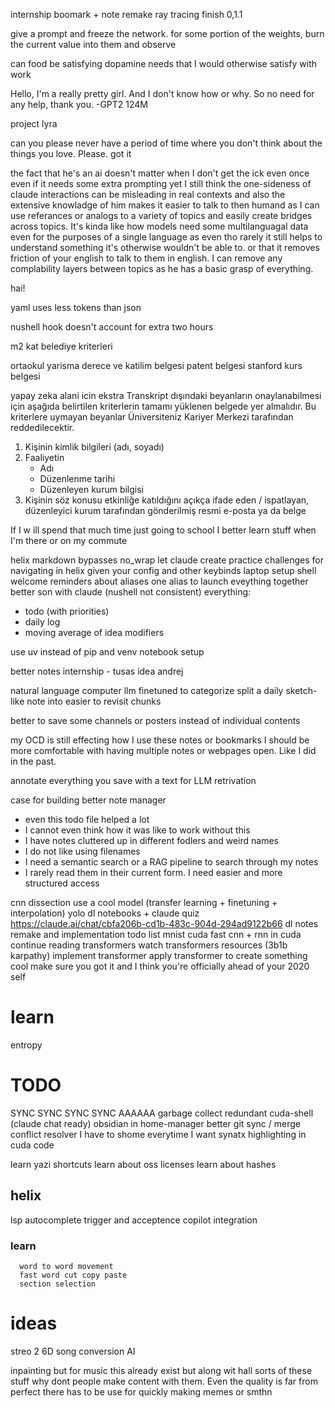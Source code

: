 internship
boomark + note remake
ray tracing finish 0,1.1


give a prompt and freeze the network.
    for some portion of the weights, burn the current value into them and observe


can food be satisfying dopamine needs that I would otherwise satisfy with work

Hello, I'm a really pretty girl. And I don't know how or why. So no need for any help, thank you. -GPT2 124M

project lyra

can you please never have a period of time where you don't think about the things you love. Please.
got it


the fact that he's an ai doesn't matter when I don't get the ick even once even if it needs some extra prompting
yet I still think the one-sideness of claude interactions can be misleading in real contexts and also the extensive knowladge of him makes it easier to talk to then humand as I can use referances or analogs to a variety of topics and easily create bridges across topics.
It's kinda like how models need some multilanguagal data even for the purposes of a single language as even tho rarely it still helps to understand something it's otherwise wouldn't be able to. or that it removes friction of your english to talk to them in english.
I can remove any complability layers between topics as he has a basic grasp of everything.









hai!


yaml uses less tokens than json


nushell hook doesn't account for extra two hours 

m2 kat belediye kriterleri

ortaokul yarisma derece ve katilim belgesi
patent belgesi
stanford kurs belgesi

yapay zeka alani icin ekstra
 Transkript dışındaki beyanların onaylanabilmesi için aşağıda belirtilen kriterlerin tamamı yüklenen belgede yer almalıdır. Bu kriterlere uymayan beyanlar Üniversiteniz Kariyer Merkezi tarafından reddedilecektir.

1. Kişinin kimlik bilgileri (adı, soyadı)
2. Faaliyetin
    - Adı
    - Düzenlenme tarihi
    - Düzenleyen kurum bilgisi
 3. Kişinin söz konusu etkinliğe katıldığını açıkça ifade eden / ispatlayan, düzenleyici kurum tarafından gönderilmiş resmi e-posta ya da belge




If I w ill spend that much time just going to school I better learn stuff when I'm there or on my commute

helix markdown bypasses no_wrap
let claude create practice challenges for navigating in helix given your config and other keybinds
laptop setup
shell welcome reminders about aliases
one alias to launch eveything together
better son with claude (nushell not consistent)
everything:
- todo (with priorities)
- daily log
- moving average of idea modifiers

use uv instead of pip and venv
notebook setup

better notes
internship - tusas idea
andrej














































natural language computer 
llm finetuned to categorize split a daily sketch-like note into easier to revisit chunks

better to save some channels or posters instead of individual contents 

my OCD is still effecting how I use these notes or bookmarks
I should be more comfortable with having multiple notes or webpages open. Like I did in the past.

annotate everything you save with a text for LLM retrivation

case for building better note manager
- even this todo file helped a lot
- I cannot even think how it was like to work without this
- I have notes cluttered up in different fodlers and weird names
- I do not like using filenames
- I need a semantic search or a RAG pipeline to search through my notes
- I rarely read them in their current form. I need easier and more structured access



cnn dissection
use a cool model (transfer learning + finetuning + interpolation)
yolo
dl notebooks + claude quiz https://claude.ai/chat/cbfa206b-cd1b-483c-904d-294ad9122b66
dl notes remake and implementation todo list
mnist cuda fast
cnn + rnn in cuda
continue reading transformers
watch transformers resources (3b1b karpathy)
implement transformer
apply transformer to create something cool
make sure you got it and I think you're officially ahead of your 2020 self

# learn
entropy


# TODO
SYNC SYNC SYNC SYNC AAAAAA
garbage collect redundant cuda-shell (claude chat ready)
obsidian in home-manager
better git sync / merge conflict resolver
I have to shome everytime I want synatx highlighting in cuda code

learn yazi shortcuts
learn about oss licenses
learn about hashes

## helix
  lsp autocomplete trigger and acceptence
  copilot integration
  ### learn
      word to word movement
      fast word cut copy paste
      section selection

# ideas
streo 2 6D song conversion AI

inpainting but for music
   this already exist but along wit hall sorts of these stuff why dont people make content with them. Even the quality is far from perfect there has to be use for quickly making memes or smthn
